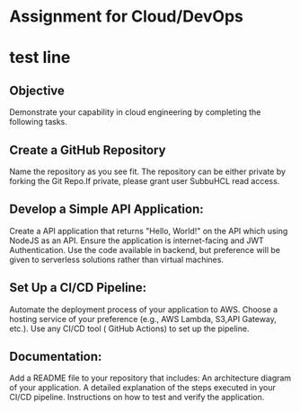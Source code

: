 # Assignment for Cloud/DevOps
# test line
## Objective
Demonstrate your capability in cloud engineering by completing the following tasks.
## Create a GitHub Repository
Name the repository as you see fit.
The repository can be either private by forking the Git Repo.If private, please grant user SubbuHCL read access.
## Develop a Simple API Application:
Create a API application that returns "Hello, World!" on the API which using NodeJS as an API.
Ensure the application is internet-facing and JWT Authentication.
Use the code available in backend, but preference will be given to serverless solutions rather than virtual machines.
## Set Up a CI/CD Pipeline:
Automate the deployment process of your application to AWS.
Choose a hosting service of your preference (e.g., AWS Lambda, S3,API Gateway, etc.).
Use any CI/CD tool ( GitHub Actions) to set up the pipeline.
## Documentation:
Add a README file to your repository that includes:
An architecture diagram of your application.
A detailed explanation of the steps executed in your CI/CD pipeline.
Instructions on how to test and verify the application.
